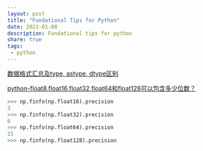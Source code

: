 ```yaml
---
layout: post
title: "Fundational Tips for Python"
date: 2021-01-08
description: Fundational tips for python
share: true
tags:
 - python
---
```


[数据格式汇总及type, astype, dtype区别](https://blog.csdn.net/sinat_36458870/article/details/78946053)

[python-float8,float16,float32,float64和float128可以包含多少位数？](https://bugjia.net/200527/779405.html)

```python
>>> np.finfo(np.float16).precision
3
>>> np.finfo(np.float32).precision
6
>>> np.finfo(np.float64).precision
15
>>> np.finfo(np.float128).precision
```